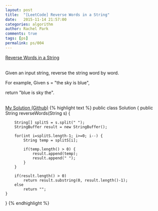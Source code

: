 ```yaml
---
layout: post
title:  "[LeetCode] Reverse Words in a String"
date:   2015-11-14 21:57:00
categories: algorithm
author: Rachel Park
comments: true
tags: [ps]
permalink: ps/004
---
```



<a href='https://leetcode.com/problems/reverse-words-in-a-string/'>Reverse Words in a String</a>
<br/><br/>

Given an input string, reverse the string word by word.

For example,
Given s = "the sky is blue",

return "blue is sky the".
<br/><br/>

<a href='https://github.com/mjpark03/leetcode/blob/master/reverse-words-in-a-string.java'>My Solution (Github)</a>
{% highlight text %}
public class Solution {
    public String reverseWords(String s) {
        
        String[] splitS = s.split(" ");
        StringBuffer result = new StringBuffer();
        
        for(int i=splitS.length-1; i>=0; i--) {
            String temp = splitS[i];
            
            if(temp.length() > 0) {
                result.append(temp);
                result.append(" ");
            }
        }
            
        if(result.length() > 0)
            return result.substring(0, result.length()-1);
        else
            return "";
    }
}
{% endhighlight %}

<!-- more -->

